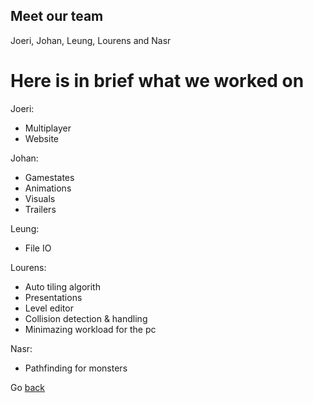 
## Meet our team

Joeri, Johan, Leung, Lourens and Nasr

# Here is in brief what we worked on
Joeri:
- Multiplayer
- Website

Johan:
- Gamestates
- Animations
- Visuals
- Trailers

Leung:
- File IO

Lourens:
- Auto tiling algorith
- Presentations
- Level editor
- Collision detection & handling
- Minimazing workload for the pc

Nasr:
- Pathfinding for monsters

Go [back](./)
